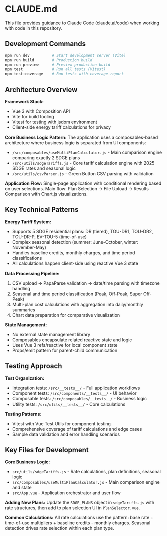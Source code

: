 # CLAUDE.md

This file provides guidance to Claude Code (claude.ai/code) when working with code in this repository.

## Development Commands

```bash
npm run dev          # Start development server (Vite)
npm run build        # Production build
npm run preview      # Preview production build
npm test             # Run all tests (Vitest)
npm test:coverage    # Run tests with coverage report
```

## Architecture Overview

**Framework Stack:**
- Vue 3 with Composition API
- Vite for build tooling
- Vitest for testing with jsdom environment
- Client-side energy tariff calculations for privacy

**Core Business Logic Pattern:**
The application uses a composables-based architecture where business logic is separated from UI components:

- `/src/composables/useMultiPlanCalculator.js` - Main comparison engine comparing exactly 2 SDGE plans
- `/src/utils/sdgeTariffs.js` - Core tariff calculation engine with 2025 SDGE rates and seasonal logic
- `/src/utils/csvParser.js` - Green Button CSV parsing with validation

**Application Flow:**
Single-page application with conditional rendering based on user selections. Main flow: Plan Selection → File Upload → Results Comparison with Chart.js visualizations.

## Key Technical Patterns

**Energy Tariff System:**
- Supports 5 SDGE residential plans: DR (tiered), TOU-DR1, TOU-DR2, TOU-DR-P, EV-TOU-5 (time-of-use)
- Complex seasonal detection (summer: June-October, winter: November-May)
- Handles baseline credits, monthly charges, and time period classifications
- All calculations happen client-side using reactive Vue 3 state

**Data Processing Pipeline:**
1. CSV upload → PapaParse validation → date/time parsing with timezone handling
2. Seasonal and time period classification (Peak, Off-Peak, Super Off-Peak)
3. Multi-plan cost calculations with aggregation into daily/monthly summaries
4. Chart data preparation for comparative visualization

**State Management:**
- No external state management library
- Composables encapsulate related reactive state and logic
- Uses Vue 3 refs/reactive for local component state
- Props/emit pattern for parent-child communication

## Testing Approach

**Test Organization:**
- Integration tests: `/src/__tests__/` - Full application workflows
- Component tests: `/src/components/__tests__/` - UI behavior
- Composable tests: `/src/composables/__tests__/` - Business logic
- Utility tests: `/src/utils/__tests__/` - Core calculations

**Testing Patterns:**
- Vitest with Vue Test Utils for component testing
- Comprehensive coverage of tariff calculations and edge cases
- Sample data validation and error handling scenarios

## Key Files for Development

**Core Business Logic:**
- `src/utils/sdgeTariffs.js` - Rate calculations, plan definitions, seasonal logic
- `src/composables/useMultiPlanCalculator.js` - Main comparison engine and state
- `src/App.vue` - Application orchestrator and user flow

**Adding New Plans:**
Update the `SDGE_PLANS` object in `sdgeTariffs.js` with rate structures, then add to plan selection UI in `PlanSelector.vue`.

**Common Calculations:**
All rate calculations use the pattern: base rate + time-of-use multipliers + baseline credits - monthly charges. Seasonal detection drives rate selection within each plan type.